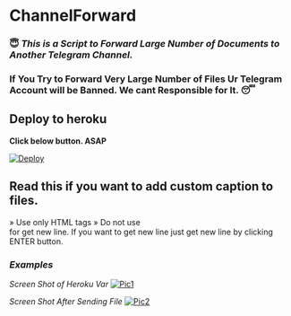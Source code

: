 # ChannelForward
### 😇 <i>This is a Script to Forward Large Number of Documents to Another Telegram Channel.</i>
### If You Try to Forward Very Large Number of Files Ur Telegram Account will be Banned. We cant Responsible for It. 😴

## Deploy to heroku
<b>Click below button. ASAP</b>

[![Deploy](https://www.herokucdn.com/deploy/button.svg)](https://heroku.com/deploy)

## Read this if you want to add custom caption to files.
» Use only HTML tags
» Do not use <br> for get new line. If you want to get new line just get new line by clicking ENTER button.

### <i>Examples</i>

<i>Screen Shot of Heroku Var</i>
[![Pic1](https://telegra.ph/file/d696aa4fdf938624eb7bf.png)](https://github.com/Anjana-Ma/ChannelForward#examples)

<i>Screen Shot After Sending File</i>
[![Pic2](https://telegra.ph/file/54ff54f80e8819a20d59a.png)](https://github.com/Anjana-Ma/ChannelForward#examples)
